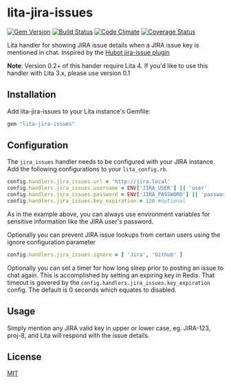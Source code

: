 # lita-jira-issues

[![Gem Version](http://img.shields.io/gem/v/lita-jira-issues.svg)](https://rubygems.org/gems/lita-jira-issues)
[![Build Status](http://img.shields.io/travis/amaltson/lita-jira-issues.svg)](https://travis-ci.org/amaltson/lita-jira-issues)
[![Code Climate](http://img.shields.io/codeclimate/github/amaltson/lita-jira-issues.svg)](https://codeclimate.com/github/amaltson/lita-jira-issues)
[![Coverage Status](http://img.shields.io/coveralls/amaltson/lita-jira-issues.svg)](https://coveralls.io/r/amaltson/lita-jira-issues)

Lita handler for showing JIRA issue details when a JIRA issue key is mentioned in
chat. Inspired by the [Hubot jira-issue
plugin](https://github.com/github/hubot-scripts/blob/master/src/scripts/jira-issues.coffee)

**Note**: Version 0.2+ of this hander require Lita 4. If you'd like to use this
handler with Lita 3.x, please use version 0.1

## Installation

Add lita-jira-issues to your Lita instance's Gemfile:

``` ruby
gem "lita-jira-issues"
```


## Configuration

The `jira_issues` handler needs to be configured with your JIRA instance. Add
the following configurations to your `lita_config.rb`.

```ruby
config.handlers.jira_issues.url = 'http://jira.local'
config.handlers.jira_issues.username = ENV['JIRA_USER'] || 'user'
config.handlers.jira_issues.password = ENV['JIRA_PASSWORD'] || 'password'
config.handlers.jira_issues.key_expiration = 120 #optional
```

As in the example above, you can always use environment variables for sensitive
information like the JIRA user's password.

Optionally you can prevent JIRA issue lookups from certain users using the ignore
configuration parameter

```ruby
config.handlers.jira_issues.ignore = [ 'Jira', 'Github' ]
```

Optionally you can set a timer for how long sleep prior to posting an issue to chat again.  This is accomplished by setting an expiring key in Redis. That timeout is govered by the `config.handlers.jira_issues.key_expiration` config.  The default is 0 seconds which equates to disabled.

## Usage

Simply mention any JIRA valid key in upper or lower case, eg. JIRA-123, proj-8,
and Lita will respond with the issue details.

## License

[MIT](http://opensource.org/licenses/MIT)
